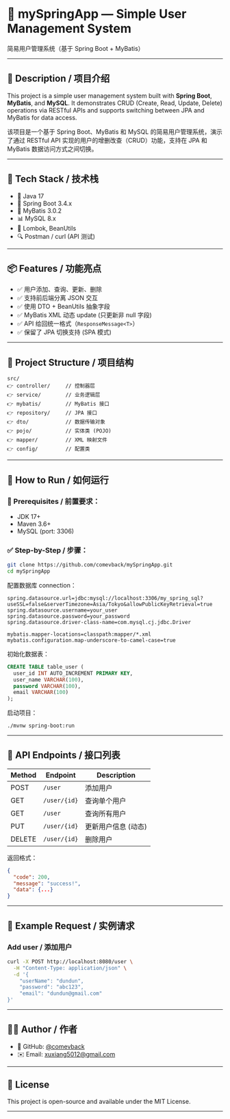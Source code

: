 # 🧩 mySpringApp — Simple User Management System

简易用户管理系统（基于 Spring Boot + MyBatis）

---

## 📖 Description / 项目介绍

This project is a simple user management system built with **Spring Boot**, **MyBatis**, and **MySQL**. It demonstrates CRUD (Create, Read, Update, Delete) operations via RESTful APIs and supports switching between JPA and MyBatis for data access.

该项目是一个基于 Spring Boot、MyBatis 和 MySQL 的简易用户管理系统，演示了通过 RESTful API 实现的用户的增删改查（CRUD）功能，支持在 JPA 和 MyBatis 数据访问方式之间切换。

---

## 🚀 Tech Stack / 技术栈

- 🌱 Java 17
- 🔧 Spring Boot 3.4.x
- 📂 MyBatis 3.0.2
- 📊 MySQL 8.x
- 🧰 Lombok, BeanUtils
- 🔍 Postman / curl (API 测试)

---

## 📦 Features / 功能亮点

- ✅ 用户添加、查询、更新、删除
- ✅ 支持前后端分离 JSON 交互
- ✅ 使用 DTO + BeanUtils 抽象字段
- ✅ MyBatis XML 动态 update (只更新非 null 字段)
- ✅ API 给回统一格式（`ResponseMessage<T>`）
- ✅ 保留了 JPA 切换支持 (SPA 模式)

---

## 📁 Project Structure / 项目结构

```
src/
👉 controller/     // 控制器层
👉 service/        // 业务逻辑层
👉 mybatis/        // MyBatis 接口
👉 repository/     // JPA 接口
👉 dto/            // 数据传输对象
👉 pojo/           // 实体类 (POJO)
👉 mapper/         // XML 映射文件
👉 config/         // 配置类
```

---

## 🔧 How to Run / 如何运行

### 📌 Prerequisites / 前置要求：

- JDK 17+
- Maven 3.6+
- MySQL (port: 3306)

### ✅ Step-by-Step / 步骤：

```bash
git clone https://github.com/comevback/mySpringApp.git
cd mySpringApp
```

配置数据库 connection：

```properties
spring.datasource.url=jdbc:mysql://localhost:3306/my_spring_sql?useSSL=false&serverTimezone=Asia/Tokyo&allowPublicKeyRetrieval=true
spring.datasource.username=your_user
spring.datasource.password=your_password
spring.datasource.driver-class-name=com.mysql.cj.jdbc.Driver

mybatis.mapper-locations=classpath:mapper/*.xml
mybatis.configuration.map-underscore-to-camel-case=true
```

初始化数据表：

```sql
CREATE TABLE table_user (
  user_id INT AUTO_INCREMENT PRIMARY KEY,
  user_name VARCHAR(100),
  password VARCHAR(100),
  email VARCHAR(100)
);
```

启动项目：

```bash
./mvnw spring-boot:run
```

---

## 📮 API Endpoints / 接口列表

| Method | Endpoint     | Description |
| ------ | ------------ | ----------- |
| POST   | `/user`      | 添加用户        |
| GET    | `/user/{id}` | 查询单个用户      |
| GET    | `/user`      | 查询所有用户      |
| PUT    | `/user/{id}` | 更新用户信息 (动态) |
| DELETE | `/user/{id}` | 删除用户        |

返回格式：

```json
{
  "code": 200,
  "message": "success!",
  "data": {...}
}
```

---

## 🧪 Example Request / 实例请求

### Add user / 添加用户

```bash
curl -X POST http://localhost:8080/user \
  -H "Content-Type: application/json" \
  -d '{
    "userName": "dundun",
    "password": "abc123",
    "email": "dundun@gmail.com"
}'
```

---

## 🧑‍💼 Author / 作者

- 👤 GitHub: [@comevback](https://github.com/comevback)
- ✉️ Email: [xuxiang5012@gmail.com](mailto\:xuxiang5012@gmail.com)

---

## 📄 License

This project is open-source and available under the MIT License.

---

